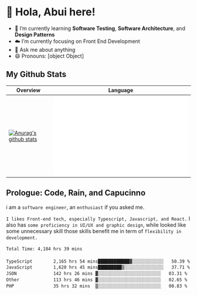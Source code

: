 # 👋 Hola, Abui here!

- 🌱 I’m currently learning **Software Testing**, **Software Architecture**, and **Design Patterns**
- ☁️ I’m currently focusing on Front End Development
- 💬 Ask me about anything
- 😄 Pronouns: [object Object]

## My Github Stats

| Overview | Language |
| --- | --- |
|[![Anurag's github stats](https://github-readme-stats.vercel.app/api?username=abui-am&count_private=true)](https://github.com/anuraghazra/github-readme-stats)|![Language](https://raw.githubusercontent.com/abui-am/stats/c6455f656dfce7acd3951e5ec5b25d72af0b2ee3/generated/languages.svg)|

## Prologue: Code, Rain, and Capucinno
i am a `software engineer`, an `enthusiast` if you asked me. 

`I likes Front-end tech, especially Typescript, Javascript, and React.` I also has `some proficiency in UI/UX and graphic design`, while looked like some unnecessary skill those skills benefit me in term of `flexibility in development.`


<!--START_SECTION:waka-->

```txt
Total Time: 4,184 hrs 39 mins

TypeScript        2,165 hrs 54 mins████████████▓░░░░░░░░░░░░   50.39 %
JavaScript        1,620 hrs 45 mins█████████▒░░░░░░░░░░░░░░░   37.71 %
JSON              142 hrs 26 mins ▓░░░░░░░░░░░░░░░░░░░░░░░░   03.31 %
Other             113 hrs 46 mins ▓░░░░░░░░░░░░░░░░░░░░░░░░   02.65 %
PHP               35 hrs 32 mins  ▒░░░░░░░░░░░░░░░░░░░░░░░░   00.83 %
```

<!--END_SECTION:waka-->
